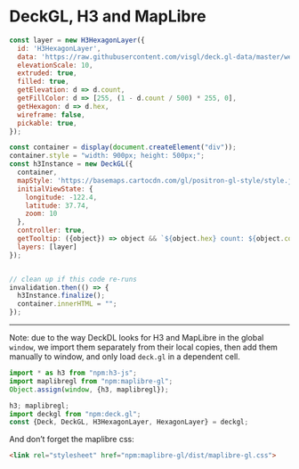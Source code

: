 # DeckGL, H3 and MapLibre

```js echo
const layer = new H3HexagonLayer({
  id: 'H3HexagonLayer',
  data: 'https://raw.githubusercontent.com/visgl/deck.gl-data/master/website/sf.h3cells.json',
  elevationScale: 10,
  extruded: true,
  filled: true,
  getElevation: d => d.count,
  getFillColor: d => [255, (1 - d.count / 500) * 255, 0],
  getHexagon: d => d.hex,
  wireframe: false,
  pickable: true,
});

const container = display(document.createElement("div"));
container.style = "width: 900px; height: 500px;";
const h3Instance = new DeckGL({
  container,
  mapStyle: 'https://basemaps.cartocdn.com/gl/positron-gl-style/style.json',
  initialViewState: {
    longitude: -122.4,
    latitude: 37.74,
    zoom: 10
  },
  controller: true,
  getTooltip: ({object}) => object && `${object.hex} count: ${object.count}`,
  layers: [layer]
});


// clean up if this code re-runs
invalidation.then(() => {
  h3Instance.finalize();
  container.innerHTML = "";
});
```

---

Note: due to the way DeckDL looks for H3 and MapLibre in the global `window`, we import them separately from their local copies, then add them manually to window, and only load `deck.gl` in a dependent cell.

```js echo
import * as h3 from "npm:h3-js";
import maplibregl from "npm:maplibre-gl";
Object.assign(window, {h3, maplibregl});
```

```js echo
h3; maplibregl;
import deckgl from "npm:deck.gl";
const {Deck, DeckGL, H3HexagonLayer, HexagonLayer} = deckgl;
```

And don’t forget the maplibre css:

<link rel="stylesheet" href="npm:maplibre-gl/dist/maplibre-gl.css">

```html echo run=false
<link rel="stylesheet" href="npm:maplibre-gl/dist/maplibre-gl.css">
```
